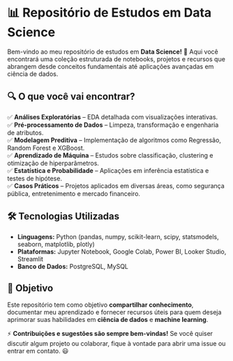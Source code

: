 # 📊 **Repositório de Estudos em Data Science**
Bem-vindo ao meu repositório de estudos em **Data Science!** 🚀 Aqui você encontrará uma coleção estruturada de notebooks, projetos e recursos que abrangem desde conceitos fundamentais até aplicações avançadas em ciência de dados.

## **🔍 O que você vai encontrar?**
✅ **Análises Exploratórias** – EDA detalhada com visualizações interativas. <br>
✅ **Pré-processamento de Dados** – Limpeza, transformação e engenharia de atributos. <br>
✅ **Modelagem Preditiva** – Implementação de algoritmos como Regressão, Random Forest e XGBoost. <br>
✅ **Aprendizado de Máquina** – Estudos sobre classificação, clustering e otimização de hiperparâmetros. <br>
✅ **Estatística e Probabilidade** – Aplicações em inferência estatística e testes de hipótese. <br>
✅ **Casos Práticos** – Projetos aplicados em diversas áreas, como segurança pública, entretenimento e mercado financeiro. <br>

## 🛠️ **Tecnologias Utilizadas**
- **Linguagens:** Python (pandas, numpy, scikit-learn, scipy, statsmodels, seaborn, matplotlib, plotly)
- **Plataformas:** Jupyter Notebook, Google Colab, Power BI, Looker Studio, Streamlit
- **Banco de Dados:** PostgreSQL, MySQL
## 📌 **Objetivo**
Este repositório tem como objetivo **compartilhar conhecimento**, documentar meu aprendizado e fornecer recursos úteis para quem deseja aprimorar suas habilidades em **ciência de dados** e **machine learning**.

⚡ **Contribuições e sugestões são sempre bem-vindas!** Se você quiser discutir algum projeto ou colaborar, fique à vontade para abrir uma issue ou entrar em contato. 😃
